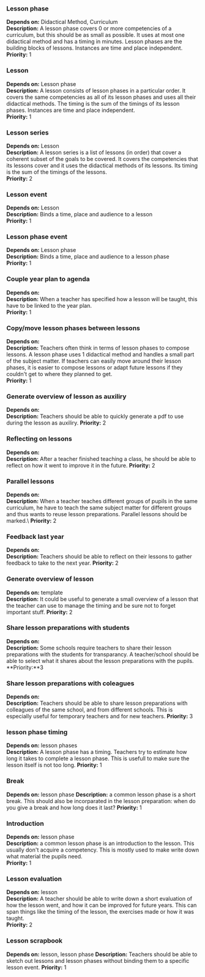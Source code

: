 ### Lesson phase
**Depends on:** Didactical Method, Curriculum\
**Description:** A lesson phase covers 0 or more competencies of a curriculum, but this should be as small as possible. It uses at most one didactical method and has a timing in minutes. Lesson phases are the building blocks of lessons. Instances are time and place independent.\
**Priority:** 1

### Lesson
**Depends on:** Lesson phase\
**Description:** A lesson consists of lesson phases in a particular order. It covers the same competencies as all of its lesson phases and uses all their didactical methods. The timing is the sum of the timings of its lesson phases. Instances are time and place independent.\
**Priority:** 1

### Lesson series
**Depends on:** Lesson\
**Description:** A lesson series is a list of lessons (in order) that cover a coherent subset of the goals to be covered. It covers the competencies that its lessons cover and it uses the didactical methods of its lessons. Its timing is the sum of the timings of the lessons.\
**Priority:** 2

### Lesson event
**Depends on:** Lesson\
**Description:** Binds a time, place and audience to a lesson\
**Priority:** 1

### Lesson phase event
**Depends on:** Lesson phase\
**Description:** Binds a time, place and audience to a lesson phase\
**Priority:** 1

### Couple year plan to agenda
**Depends on:** \
**Description:** When a teacher has specified how a lesson will be taught, this have to be linked to the year plan.\
**Priority:** 1

### Copy/move lesson phases between lessons
**Depends on:**\
**Description:** Teachers often think in terms of lesson phases to compose lessons. A lesson phase uses 1 didactical method and handles a small part of the subject matter. If teachers can easily move around their lesson phases, it is easier to compose lessons or adapt future lessons if they couldn't get to where they planned to get.\
**Priority:** 1

### Generate overview of lesson as auxiliry
**Depends on:**\
**Description:** Teachers should be able to quickly generate a pdf to use during the lesson as auxiliry.
**Priority:** 2

### Reflecting on lessons
**Depends on:**\
**Description:** After a teacher finished teaching a class, he should be able to reflect on how it went to improve it in the future.
**Priority:** 2

### Parallel lessons
**Depends on:**\
**Description:** When a teacher teaches different groups of pupils in the same curriculum, he have to teach the same subject matter for different groups and thus wants to reuse lesson preparations. Parallel lessons should be marked.\ 
**Priority:** 2

### Feedback last year
**Depends on:**\
**Description:** Teachers should be able to reflect on their lessons to gather feedback to take to the next year.
**Priority:** 2

### Generate overview of lesson
**Depends on:** template\
**Description:** It could be useful to generate a small overview of a lesson that the teacher can use to manage the timing and be sure not to forget important stuff.
**Priority:** 2

### Share lesson preparations with students
**Depends on:**\
**Description:** Some schools require teachers to share their lesson preparations with the students for transparancy. A teacher/school should be able to select what it shares about the lesson preparations with the pupils.\
**Priority:**3

### Share lesson preparations with coleagues
**Depends on:** \
**Description:** Teachers should be able to share lesson preparations with colleagues of the same school, and from different schools. This is especially useful for temporary teachers and for new teachers.
**Priority:** 3

### lesson phase timing
**Depends on:** lesson phases\
**Description:** A lesson phase has a timing. Teachers try to estimate how long it takes to complete a lesson phase. This is usefull to make sure the lesson itself is not too long.
**Priority:** 1

### Break
**Depends on:** lesson phase
**Description:** a common lesson phase is a short break. This should also be incorparated in the lesson preparation: when do you give a break and how long does it last?
**Priority:** 1

### Introduction
**Depends on:** lesson phase\
**Description:** a common lesson phase is an introduction to the lesson. This usually don't acquire a competency. This is mostly used to make write down what material the pupils need.\
**Priority:** 1

### Lesson evaluation
**Depends on:** lesson\
**Description:** A teacher should be able to write down a short evaluation of how the lesson went, and how it can be improved for future years. This can span things like the timing of the lesson, the exercises made or how it was taught.\
**Priority:** 2

### Lesson scrapbook
**Depends on:** lesson, lesson phase
**Description:** Teachers should be able to sketch out lessons and lesson phases without binding them to a specific lesson event.
**Priority:** 1
